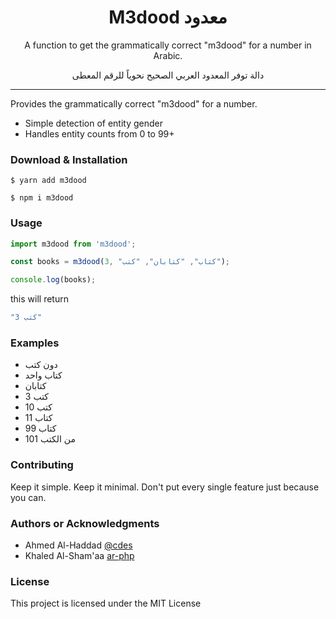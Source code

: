 <h1 align="center">M3dood معدود</h1>

<p align="center">A function to get the grammatically correct "m3dood" for a number in Arabic.</p>
<p align="center">دالة توفر المعدود العربي الصحيح نحوياً للرقم المعطى</p>

<hr/>

<p> Provides the grammatically correct "m3dood" for a number. </p>

<ul>
  <li>Simple detection of entity gender</li>
  <li>Handles entity counts from 0 to 99+</li>
</ul>

<h3> Download & Installation </h3>

```shell
$ yarn add m3dood
```

```shell
$ npm i m3dood
```

<h3> Usage </h3>

```js
import m3dood from 'm3dood';

const books = m3dood(3, "كتاب", "كتابان", "كتب");

console.log(books);
```

this will return
```js
"3 كتب"
```

<h3> Examples </h3>
<ul>
 <li>دون كتب</li>
 <li>كتاب واحد</li>
 <li>كتابان</li>
 <li>3 كتب</li>
 <li>10 كتب</li>
 <li>11 كتاب</li>
 <li>99 كتاب</li>
 <li>101 من الكتب</li>
</ul>

<h3>Contributing</h3>
Keep it simple. Keep it minimal. Don't put every single feature just because you can.

<h3>Authors or Acknowledgments</h3>
<ul>
  <li>Ahmed Al-Haddad <a href="https://github.com/cdes/">@cdes</a></li>
  <li>Khaled Al-Sham'aa <a href="http://www.ar-php.org/">ar-php</a></li>
</ul>

<h3>License</h3>

This project is licensed under the MIT License
